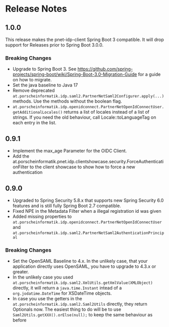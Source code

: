# Release Notes

## 1.0.0

This release makes the pnet-idp-client Spring Boot 3 compatible. It will drop support for Releases prior to Spring Boot 3.0.0.

### Breaking Changes

- Upgrade to Spring Boot 3. See https://github.com/spring-projects/spring-boot/wiki/Spring-Boot-3.0-Migration-Guide for a guide on how to migrate.
- Set the java baseline to Java 17
- Remove deprecated `at.porscheinformatik.idp.saml2.PartnerNetSaml2Configurer.apply(...)` methods. Use the methods without the boolean flag.
- `at.porscheinformatik.idp.openidconnect.PartnerNetOpenIdConnectUser.getAdditionalLocales()` returns a list of locales instead of a list of strings. If you need the old behaviour, call Locale::toLanguageTag on each entry in the list.

## 0.9.1
 - Implement the max_age Parameter for the OIDC Client.
 - Add the at.porscheinformatik.pnet.idp.clientshowcase.security.ForceAuthenticationFilter to the client showcase to show how to force a new authentication

## 0.9.0

- Upgraded to Spring Security 5.8.x that supports new Spring Security 6.0 features and is still fully Spring Boot 2.7 compatible.
- Fixed NPE in the Metadata Filter when a illegal registration id was given
- Added missing properties to `at.porscheinformatik.idp.openidconnect.PartnerNetOpenIdConnectUser` and `at.porscheinformatik.idp.saml2.PartnerNetSaml2AuthenticationPrincipal`

### Breaking Changes

- Set the OpenSAML Baseline to 4.x. In the unlikely case, that your application directly uses OpenSAML, you have to upgrade to 4.3.x or greater.
- In the unlikely case you used `at.porscheinformatik.idp.saml2.XmlUtils.getXmlValue(XMLObject)` directly, it will return a `java.time.Instant` intead of a `org.jodatime.DateTime` for XSDateTime objects.
- In case you use the getters in the `at.porscheinformatik.idp.saml2.Saml2Utils` directly, they return Optionals now. The easiest thing to do will be to use `Saml2Utils.getXXX().orElse(null);` to keep the same behaviour as before
